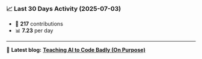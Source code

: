 <!--START_STATS-->
### 📈 Last 30 Days Activity (2025-07-03)  
- 🧮 **217** contributions  
- 📊 **7.23** per day
---
📝 **Latest blog:** [**Teaching AI to Code Badly (On Purpose)**](https://andriak.com/blog/badly-trained-ai)
<!--END_STATS-->
